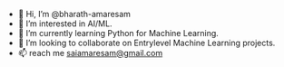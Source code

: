 - 👋 Hi, I’m @bharath-amaresam
- 👀 I’m interested in AI/ML.
- 🌱 I’m currently learning Python for Machine Learning.
- 💞️ I’m looking to collaborate on Entrylevel Machine Learning projects.
- 📫 reach me saiamaresam@gmail.com
<!---
bharath-amaresam/bharath-amaresam is a ✨ special ✨ repository because its `README.md` (this file) appears on your GitHub profile.
You can click the Preview link to take a look at your changes.
--->

